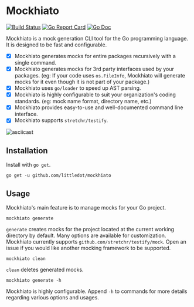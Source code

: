 # Mockhiato

[![Build Status](https://travis-ci.org/littledot/mockhiato.svg?branch=master)](https://travis-ci.org/littledot/mockhiato)
[![Go Report Card](https://goreportcard.com/badge/github.com/littledot/mockhiato)](https://goreportcard.com/report/github.com/littledot/mockhiato)
[![Go Doc](https://godoc.org/github.com/littledot/mockhiato?status.svg)](http://godoc.org/github.com/littledot/mockhiato)

Mockhiato is a mock generation CLI tool for the Go programming language. It is designed to be fast and configurable.


- [x] Mockhiato generates mocks for entire packages recursively with a single command.
- [x] Mockhiato generates mocks for 3rd party interfaces used by your packages. (eg: If your code uses `os.FileInfo`, Mockhiato will generate mocks for it even though it is not part of your package.)
- [x] Mockhiato uses `go/loader` to speed up AST parsing.
- [x] Mockhiato is highly configurable to suit your organization's coding standards. (eg: mock name format, directory name, etc.)
- [x] Mockhiato provides easy-to-use and well-documented command line interface.
- [x] Mockhiato supports `stretchr/testify`.

![asciicast](https://cloud.githubusercontent.com/assets/14984066/25729923/7cd45c64-30ed-11e7-8e29-9145085e4748.gif)

## Installation

Install with `go get`.

```
go get -u github.com/littledot/mockhiato
```

## Usage

Mockhiato's main feature is to manage mocks for your Go project.

```
mockhiato generate
```

`generate` creates mocks for the project located at the current working directory by default. Many options are available for customization. Mockhiato currently supports `github.com/stretchr/testify/mock`. Open an issue if you would like another mocking framework to be supported.

```
mockhiato clean
```

`clean` deletes generated mocks.

```
mockhiato generate -h
```

Mockhiato is highly configurable. Append `-h` to commands for more details regarding various options and usages.
